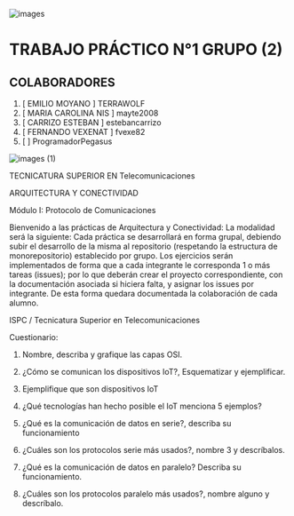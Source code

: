 
![images](https://user-images.githubusercontent.com/108998337/232182891-43226f59-03a4-44a1-8f92-699d0b9ba7c2.jpg)


#  TRABAJO PRÁCTICO  N°1     GRUPO (2)
##  COLABORADORES ##

1. [ EMILIO MOYANO ] TERRAWOLF
3. [ MARIA CAROLINA NIS ] mayte2008 
4. [ CARRIZO ESTEBAN ]   estebancarrizo
5. [ FERNANDO VEXENAT ]   fvexe82
6. [                   ]  ProgramadorPegasus 


![images (1)](https://user-images.githubusercontent.com/108998337/232182903-c6677089-9c67-43c4-bfb4-e435294a0ad5.jpg)






 




TECNICATURA SUPERIOR EN
Telecomunicaciones


ARQUITECTURA Y CONECTIVIDAD

Módulo I: Protocolo de Comunicaciones




Bienvenido a las prácticas de Arquitectura y Conectividad:
La modalidad será la siguiente:
Cada práctica se desarrollará en forma grupal, debiendo subir el desarrollo de la misma al repositorio (respetando la estructura de monorepositorio) establecido por grupo. Los ejercicios serán implementados de forma que a cada integrante le corresponda 1 o más tareas (issues); por lo que deberán crear el proyecto correspondiente, con la documentación asociada si hiciera falta, y asignar los issues por integrante. De esta forma quedara documentada la colaboración de cada alumno.









 
ISPC / Tecnicatura Superior en Telecomunicaciones

Cuestionario:

1)	Nombre, describa y grafique las capas OSI.

2)	¿Cómo se comunican los dispositivos IoT?, Esquematizar y ejemplificar.

3)	Ejemplifique que son dispositivos IoT

4)	¿Qué tecnologías han hecho posible el IoT menciona 5 ejemplos?

5)	¿Qué es la comunicación de datos en serie?, describa su funcionamiento

6)	¿Cuáles son los protocolos serie más usados?, nombre 3 y descríbalos.

7)	¿Qué	es	la	comunicación	de	datos	en	paralelo?	Describa	su funcionamiento.
8)	¿Cuáles son los protocolos paralelo más usados?, nombre alguno y descríbalo.










